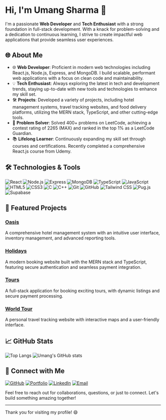 # Hi, I'm Umang Sharma 👋

I'm a passionate **Web Developer** and **Tech Enthusiast** with a strong foundation in full-stack development. With a knack for problem-solving and a dedication to continuous learning, I strive to create impactful web applications that provide seamless user experiences.

## 🌐 About Me

- 🌐 **Web Developer**: Proficient in modern web technologies including React.js, Node.js, Express, and MongoDB. I build scalable, performant web applications with a focus on clean code and maintainability.
- 💡 **Tech Enthusiast**: Always exploring the latest in tech and development trends, staying up-to-date with new tools and technologies to enhance my skill set.
- 🛠 **Projects**: Developed a variety of projects, including hotel management systems, travel tracking websites, and food delivery platforms, utilizing the MERN stack, TypeScript, and other cutting-edge tools.
- 🧩 **Problem Solver**: Solved 400+ problems on LeetCode, achieving a contest rating of 2265 (MAX) and ranked in the top 1% as a LeetCode Guardian.
- 📚 **Lifelong Learner**: Continuously expanding my skill set through courses and certifications. Recently completed a comprehensive React.js course from Udemy.

## 🛠 Technologies & Tools

![React](https://img.shields.io/badge/React-20232A?style=for-the-badge&logo=react&logoColor=61DAFB)
![Node.js](https://img.shields.io/badge/Node.js-339933?style=for-the-badge&logo=nodedotjs&logoColor=white)
![Express](https://img.shields.io/badge/Express-000000?style=for-the-badge&logo=express&logoColor=white)
![MongoDB](https://img.shields.io/badge/MongoDB-4EA94B?style=for-the-badge&logo=mongodb&logoColor=white)
![TypeScript](https://img.shields.io/badge/TypeScript-007ACC?style=for-the-badge&logo=typescript&logoColor=white)
![JavaScript](https://img.shields.io/badge/JavaScript-F7DF1E?style=for-the-badge&logo=javascript&logoColor=black)
![HTML5](https://img.shields.io/badge/HTML5-E34F26?style=for-the-badge&logo=html5&logoColor=white)
![CSS3](https://img.shields.io/badge/CSS3-1572B6?style=for-the-badge&logo=css3&logoColor=white)
![C](https://img.shields.io/badge/C-00599C?style=for-the-badge&logo=c&logoColor=white)
![C++](https://img.shields.io/badge/C++-00599C?style=for-the-badge&logo=cplusplus&logoColor=white)
![Git](https://img.shields.io/badge/Git-F05032?style=for-the-badge&logo=git&logoColor=white)
![GitHub](https://img.shields.io/badge/GitHub-181717?style=for-the-badge&logo=github&logoColor=white)
![Tailwind CSS](https://img.shields.io/badge/Tailwind_CSS-38B2AC?style=for-the-badge&logo=tailwind-css&logoColor=white)
![Pug.js](https://img.shields.io/badge/Pug-E3C29B?style=for-the-badge&logo=pug&logoColor=black)
![Supabase](https://img.shields.io/badge/Supabase-3ECF8E?style=for-the-badge&logo=supabase&logoColor=white)

## 📌 Featured Projects

### [**Oasis**](https://the-wild-oasis97.netlify.app/dashboard)
A comprehensive hotel management system with an intuitive user interface, inventory management, and advanced reporting tools.

### [**Holidays**](https://holidays9760.onrender.com/)
A modern booking website built with the MERN stack and TypeScript, featuring secure authentication and seamless payment integration.

### [**Tours**](https://github.com/Umang-Sharma1/Natour)
A full-stack application for booking exciting tours, with dynamic listings and secure payment processing.

### [**World Tour**](https://worldtour9760.netlify.app/)
A personal travel tracking website with interactive maps and a user-friendly interface.

## 📈 GitHub Stats


![Top Langs](https://github-readme-stats.vercel.app/api/top-langs/?username=Umang-Sharma1&layout=compact&theme=radical)
![Umang's GitHub stats](https://github-readme-stats.vercel.app/api?username=Umang-Sharma1&show_icons=true&theme=radical)

## 🔗 Connect with Me

[![GitHub](https://img.shields.io/badge/GitHub-181717?style=for-the-badge&logo=github&logoColor=white)](https://github.com/Umang-Sharma1)
[![Portfolio](https://img.shields.io/badge/Portfolio-000000?style=for-the-badge&logo=aboutdotme&logoColor=white)](https://umang9760.netlify.app)
[![LinkedIn](https://img.shields.io/badge/LinkedIn-0A66C2?style=for-the-badge&logo=linkedin&logoColor=white)](https://www.linkedin.com/in/umang-sharma9760/)
[![Email](https://img.shields.io/badge/Email-D14836?style=for-the-badge&logo=gmail&logoColor=white)](mailto:umangsharma1905@gmail.com)

Feel free to reach out for collaborations, questions, or just to connect. Let's build something amazing together!

---

Thank you for visiting my profile! 😄
